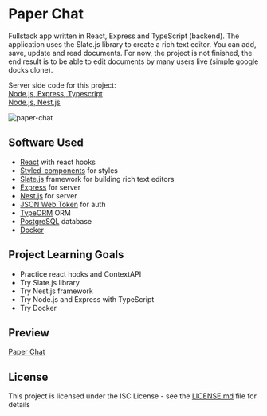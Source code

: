 # Paper Chat

Fullstack app written in React, Express and TypeScript (backend). The application uses the Slate.js library to create a rich text editor. You can add, save, update and read documents. For now, the project is not finished, the end result is to be able to edit documents by many users live (simple google docks clone).

Server side code for this project:  
[Node.js, Express, Typescript](https://github.com/bartstc/paper-chat-server-typescript)  
[Node.js, Nest.js](https://github.com/bartstc/paper-chat-server-nestjs)

![paper-chat](https://user-images.githubusercontent.com/42715741/61172198-5fe94c80-a581-11e9-9051-4ffe16294631.png)

## Software Used

* [React](https://reactjs.org/) with react hooks
* [Styled-components](https://www.styled-components.com/) for styles
* [Slate.js](https://www.slatejs.org/#/rich-text) framework for building rich text editors
* [Express](https://expressjs.com/) for server
* [Nest.js](https://nestjs.com/) for server
* [JSON Web Token](https://jwt.io/) for auth
* [TypeORM](https://typeorm.io/#/) ORM
* [PostgreSQL](https://www.postgresql.org/) database
* [Docker](https://www.docker.com/)

## Project Learning Goals

* Practice react hooks and ContextAPI
* Try Slate.js library
* Try Nest.js framework
* Try Node.js and Express with TypeScript
* Try Docker

## Preview

[Paper Chat](https://radiant-taiga-70232.herokuapp.com/)

## License

This project is licensed under the ISC License - see the [LICENSE.md](LICENSE.md) file for details
